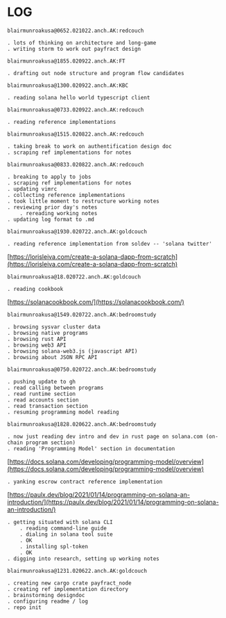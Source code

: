 # LOG

```
blairmunroakusa@0652.021022.anch.AK:redcouch

. lots of thinking on architecture and long-game
. writing storm to work out payfract design

```

```
blairmunroakusa@1855.020922.anch.AK:FT

. drafting out node structure and program flow candidates
```

```
blairmunroakusa@1300.020922.anch.AK:KBC

. reading solana hello world typescript client
```

```
blairmunroakusa@0733.020922.anch.AK:redcouch

. reading reference implementations
```

```
blairmunroakusa@1515.020822.anch.AK:redcouch

. taking break to work on authentification design doc
. scraping ref implementations for notes
```
```
blairmunroakusa@0833.020822.anch.AK:redcouch

. breaking to apply to jobs
. scraping ref implementations for notes
. updating vimrc
. collecting reference implementations
. took little moment to restructure working notes
. reviewing prior day's notes
	. rereading working notes
. updating log format to .md
```
```
blairmunroakusa@1930.020722.anch.AK:goldcouch

. reading reference implementation from soldev -- 'solana twitter'
```
[https://lorisleiva.com/create-a-solana-dapp-from-scratch](https://lorisleiva.com/create-a-solana-dapp-from-scratch)
```
blairmunroakusa@18.020722.anch.AK:goldcouch

. reading cookbook
```
[https://solanacookbook.com/](https://solanacookbook.com/)
```
blairmunroakusa@1549.020722.anch.AK:bedroomstudy

. browsing sysvar cluster data
. browsing native programs
. browsing rust API
. browsing web3 API
. browsing solana-web3.js (javascript API)
. browsing about JSON RPC API
```
```
blairmunroakusa@0750.020722.anch.AK:bedroomstudy

. pushing update to gh
. read calling between programs
. read runtime section
. read accounts section
. read transaction section
. resuming programming model reading
```
```
blairmunroakusa@1828.020622.anch.AK:bedroomstudy

. now just reading dev intro and dev in rust page on solana.com (on-chain program section)
. reading 'Programming Model' section in documentation
```
[https://docs.solana.com/developing/programming-model/overview](https://docs.solana.com/developing/programming-model/overview)
```
. yanking escrow contract reference implementation
```
[https://paulx.dev/blog/2021/01/14/programming-on-solana-an-introduction/](https://paulx.dev/blog/2021/01/14/programming-on-solana-an-introduction/)
```
. getting situated with solana CLI
	. reading command-line guide
	. dialing in solana tool suite
	. OK
	. installing spl-token
	. OK
. digging into research, setting up working notes
```
```
blairmunroakusa@1231.020622.anch.AK:goldcouch

. creating new cargo crate payfract_node
. creating ref implementation directory
. brainstorming designdoc
. configuring readme / log
. repo init
```
